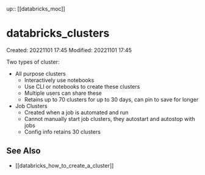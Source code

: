 up:: [[databricks_moc]]

# databricks_clusters

Created: 20221101 17:45
Modified: 20221101 17:45

Two types of cluster:
- All purpose clusters
	- Interactively use notebooks
	- Use CLI or notebooks to create these clusters
	- Multiple users can share these
	- Retains up to 70 clusters for up to 30 days, can pin to save for longer
- Job Clusters
	- Created when a job is automated and run
	- Cannot manually start job clusters, they autostart and autostop with jobs
	- Config info retains 30 clusters

## See Also

- [[databricks_how_to_create_a_cluster]]
